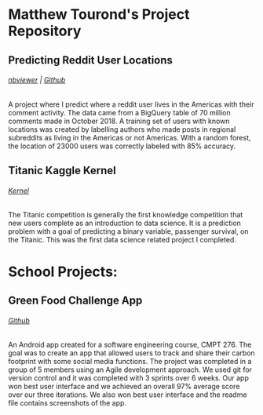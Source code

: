 # Matthew Tourond's Project Repository

## Predicting Reddit User Locations
###### [nbviewer](https://nbviewer.jupyter.org/github/MatthewTourond/Predicting-Reddit-User-Location/blob/master/PredictingRedditUserLocation.ipynb) | [Github](https://github.com/MatthewTourond/Predicting-Reddit-User-Location/blob/master/PredictingRedditUserLocation.ipynb)

A project where I predict where a reddit user lives in the Americas with their comment activity. The data came from a BigQuery table of 70 million comments made in October 2018. A training set of users with known locations was created by labelling authors who made posts in regional subreddits as living in the Americas or not Americas. With a random forest, the location of 23000 users was correctly labeled with 85% accuracy.

## Titanic Kaggle Kernel
###### [Kernel](https://www.kaggle.com/mtourond/splitting-pclass-and-tuning-models) 

The Titanic competition is generally the first knowledge competition that new users complete as an introduction to data science. It is a prediction problem with a goal of predicting a binary variable, passenger survival, on the Titanic. This was the first data science related project I completed. 

# **School Projects:**

## Green Food Challenge App
###### [Github](https://github.com/MatthewTourond/GreenFoodChallenge/tree/master/greenfoodchallenge-master) 

An Android app created for a software engineering course, CMPT 276. The goal was to create an app that allowed users to track and share their carbon footprint with some social media functions. The project was completed in a group of 5 members using an Agile development approach. We used git for version control and it was completed with 3 sprints over 6 weeks. Our app won best user interface and we achieved an overall 97% average score over our three iterations. We also won best user interface and the readme file contains screenshots of the app.
